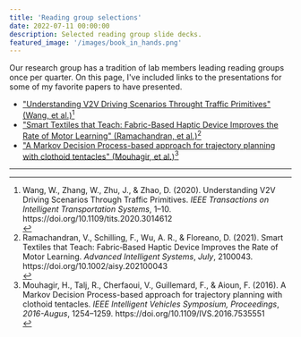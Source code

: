 ```yaml
---
title: 'Reading group selections'
date: 2022-07-11 00:00:00
description: Selected reading group slide decks.
featured_image: '/images/book_in_hands.png'
---
```


Our research group has a tradition of lab members leading reading groups once per quarter. On this page, I've included links to the presentations for some of my favorite papers to have presented.

* <a id="raw-url" href="https://github.com/mossti/Portfolio/blob/master/docs/reading_group/reading_group_8_11_2021_v2v_driving_scenarios_wang_et_al.pdf">"Understanding V2V Driving Scenarios Throught Traffic Primitives" (Wang, et al.)</a>[^1]
* <a id="raw-url" href="https://github.com/mossti/Portfolio/blob/master/docs/reading_group/reading_group_fall_2021.pdf">"Smart Textiles that Teach: Fabric-Based Haptic Device Improves the Rate of Motor Learning" (Ramachandran, et al.)</a>[^2]
* <a id="raw-url" href="https://github.com/mossti/Portfolio/blob/master/docs/reading_group/reading_group_MDP.pdf">"A Markov Decision Process-based approach for trajectory planning with clothoid tentacles" (Mouhagir, et al.)</a>[^3]

---

[^1]:<div class="csl-entry">Wang, W., Zhang, W., Zhu, J., &#38; Zhao, D. (2020). Understanding V2V Driving Scenarios Through Traffic Primitives. <i>IEEE Transactions on Intelligent Transportation Systems</i>, 1–10. https://doi.org/10.1109/tits.2020.3014612</div>
[^2]:<div class="csl-entry">Ramachandran, V., Schilling, F., Wu, A. R., &#38; Floreano, D. (2021). Smart Textiles that Teach: Fabric‐Based Haptic Device Improves the Rate of Motor Learning. <i>Advanced Intelligent Systems</i>, <i>July</i>, 2100043. https://doi.org/10.1002/aisy.202100043</div>
[^3]:<div class="csl-entry">Mouhagir, H., Talj, R., Cherfaoui, V., Guillemard, F., &#38; Aioun, F. (2016). A Markov Decision Process-based approach for trajectory planning with clothoid tentacles. <i>IEEE Intelligent Vehicles Symposium, Proceedings</i>, <i>2016-Augus</i>, 1254–1259. https://doi.org/10.1109/IVS.2016.7535551</div>